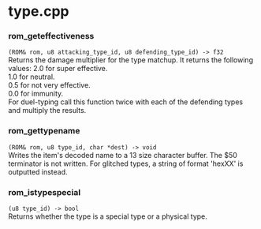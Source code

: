 # type.cpp
### rom_geteffectiveness
`(ROM& rom, u8 attacking_type_id, u8 defending_type_id) -> f32`  
Returns the damage multiplier for the type matchup. It returns the following values: 2.0 for super effective.  
1.0 for neutral.  
0.5 for not very effective.  
0.0 for immunity.  
For duel-typing call this function twice with each of the defending types and multiply the results.
### rom_gettypename
`(ROM& rom, u8 type_id, char *dest) -> void`  
Writes the item's decoded name to a 13 size character buffer. The $50 terminator is not written. For glitched types, a string of format 'hexXX' is outputted instead.
### rom_istypespecial
`(u8 type_id) -> bool`  
Returns whether the type is a special type or a physical type.
